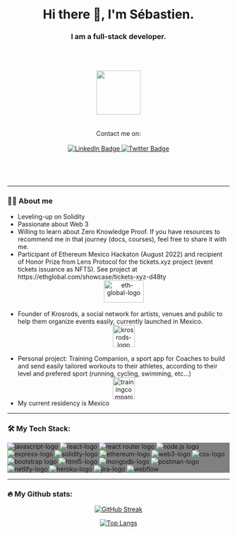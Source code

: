 

<div id="header" align="center">
  
  <h1>Hi there 👋, I'm Sébastien.</h1>
  <h3>I am a full-stack developer.</h3>
  <br/><br/><br/>
  
  <img src="https://media.giphy.com/media/M9gbBd9nbDrOTu1Mqx/giphy.gif" width="100"/>
  <br/><br/><br/>

  <div id="badges">
    <div>
      Contact me on:
    </div>
    <br/>
    <a href="https://www.linkedin.com/in/sebastien-bielecki/" target="_blank" rel="noreferrer noopener">
      <img src="https://img.shields.io/badge/LinkedIn-blue?style=for-the-badge&logo=linkedin&logoColor=white" alt="LinkedIn Badge"/>
    </a>
    <a href="https://twitter.com/Binucci04" target="_blank" rel="noreferrer noopener">
      <img src="https://img.shields.io/badge/Twitter-blue?style=for-the-badge&logo=twitter&logoColor=white" alt="Twitter Badge"/>
    </a>
    
  <br/><br/>
  </div>
    <img src="https://komarev.com/ghpvc/?username=SebastienBielecki&style=flat-square&color=blue" alt=""/>
</div>

---

### :man_technologist: About me
<ul>
  <li>Leveling-up on Solidity</li>
<li>Passionate about Web 3</li>
<li>Willing to learn about Zero Knowledge Proof. If you have resources to recommend me in that journey (docs, courses), feel free to share it with me.</li>
<li>Participant of Ethereum Mexico Hackaton (August 2022) and recipient of Honor Prize from Lens Protocol for the tickets.xyz project (event tickets issuance as NFTS). See project at https://ethglobal.com/showcase/tickets-xyz-d48ty
  <div align="center">
    <a href="https://www.krosrods.com">
      <img src="https://logovtor.com/wp-content/uploads/2019/10/ethglobal-logo-vector.png" height=50 width=90 alt="eth-global-logo" />
    </a>
  </div>
<br/>  
</li>
<li>Founder of Krosrods, a social network for artists, venues and public to help them organize events easily, currently launched in Mexico.
  <div align="center">
    <a href="https://www.krosrods.com">
      <img src="https://s3.amazonaws.com/appforest_uf/f1663101780653x355127927582281400/ICONO-APLICACIO%CC%81N-KROSRODS-100x100.png" height=50 width=50 alt="krosrods-logo" />
    </a>
  </div>
  <br/>  
</li>
<li>Personal project: Training Companion, a sport app for Coaches to build and send easily tailored workouts to their athletes, according to their level and prefered sport (running, cycling, swimming, etc...)
  <div align="center">
    <a href="https://www.trainingcompanion.app">
      <img src="https://s3.amazonaws.com/appforest_uf/f1641400116912x716640977987481600/Artboard%2014%20copy%202.png" height=50 width=50 alt="trainingcompanion-logo" />
    </a>
  </div>
 </li>
  <li>My current residency is Mexico</li>
</ul>

---

### :hammer_and_wrench: My Tech Stack:
<div style="background-color: grey;">
  <img src="https://img.shields.io/badge/javascript-black?style=for-the-badge&logo=javascript&logoColor=white%22" alt="javascript-logo"/>
  <img src="https://img.shields.io/badge/React-black?style=for-the-badge&logo=react&logoColor=white%22" alt="react-logo"/>
  <img src="https://img.shields.io/badge/react%20router-CA4245?style=for-the-badge&logo=reactrouter&logoColor=white" alt="react router logo"/>
  <img src="https://img.shields.io/badge/node.js-white?style=for-the-badge&logo=nodedotjs&logoColor=white%22" alt="node.js logo"/>
  <img src="https://img.shields.io/badge/express.js-black?style=for-the-badge&logo=express&logoColor=white%22" alt="express-logo"/>
  <img src="https://img.shields.io/badge/Solidity-black?style=for-the-badge&logo=solidity&logoColor=white%22" alt="solidity-logo"/>
  <img src="https://img.shields.io/badge/ethereum-3C3C3D?style=for-the-badge&logo=ethereum&logoColor=white" alt="ethereum-logo"/>
  <img src="https://img.shields.io/badge/Web3.js-F16822?logo=web3dotjs&logoColor=white&style=for-the-badge" alt="web3-logo"/>
  <img src="https://img.shields.io/badge/css-1572B6?style=for-the-badge&logo=css3&logoColor=#1572B6%22" alt="css-logo"/>
  <img src="https://img.shields.io/badge/bootstrap-7952B3?style=for-the-badge&logo=bootstrap&logoColor=white" alt="bootstrap logo" />
  <img src="https://img.shields.io/badge/html-white?style=for-the-badge&logo=html5&logoColor=white%22" alt="html5-logo"/>
  <img src="https://img.shields.io/badge/mongodb-47A248?style=for-the-badge&logo=mongodb&logoColor=white" alt="mongodb-logo"/>
  <img src="https://img.shields.io/badge/postman-FF6C37?style=for-the-badge&logo=postman&logoColor=white" alt="postman-logo"/>
  <img src="https://img.shields.io/badge/netlify-00C7B7?style=for-the-badge&logo=netlify&logoColor=white" alt="netlify-logo"/>
  <img src="https://img.shields.io/badge/heroku-430098?style=for-the-badge&logo=heroku&logoColor=white" alt="heroku-logo" />
  <img src="https://img.shields.io/badge/jira-0052CC?style=for-the-badge&logo=jira&logoColor=white" alt="jira-logo"/>
  <img src="https://img.shields.io/badge/webflow-4353FF?style=for-the-badge&logo=webflow&logoColor=white" alt="webflow"/>
</div>
  
---

### :fire: My Github stats:

<div align="center"
  
[![GitHub Streak](http://github-readme-streak-stats.herokuapp.com?user=sebastienbielecki&theme=dark&background=000000)](https://git.io/streak-stats)



[![Top Langs](https://github-readme-stats.vercel.app/api/top-langs/?username=sebastienbielecki&layout=compact&theme=vision-friendly-dark)](https://github.com/anuraghazra/github-readme-stats)
     
</div>

<!--
**SebastienBielecki/SebastienBielecki** is a ✨ _special_ ✨ repository because its `README.md` (this file) appears on your GitHub profile.

Here are some ideas to get you started:

- 🔭 I’m currently working on ...
- 🌱 I’m currently learning ...
- 👯 I’m looking to collaborate on ...
- 🤔 I’m looking for help with ...
- 💬 Ask me about ...
- 📫 How to reach me: ...
- 😄 Pronouns: ...
- ⚡ Fun fact: ...
-->
